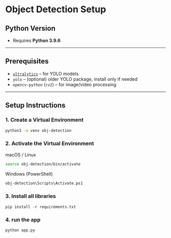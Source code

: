 # Object Detection Setup

## Python Version
- Requires **Python 3.9.6**

---

## Prerequisites
- [`ultralytics`](https://pypi.org/project/ultralytics/) – for YOLO models
- `yolo` – (optional) older YOLO package, install only if needed
- `opencv-python` (`cv2`) – for image/video processing

---

## Setup Instructions

### 1. Create a Virtual Environment
```bash
python3 -m venv obj-detection
```


### 2. Activate the Virtual Environment

macOS / Linux
```bash
source obj-detection/bin/activate
```

Windows (PowerShell)
```bash
obj-detection\Scripts\Activate.ps1
```


### 3. Install all libraries
```
pip install -r requirements.txt
```

### 4. run the app
```
python app.py
```